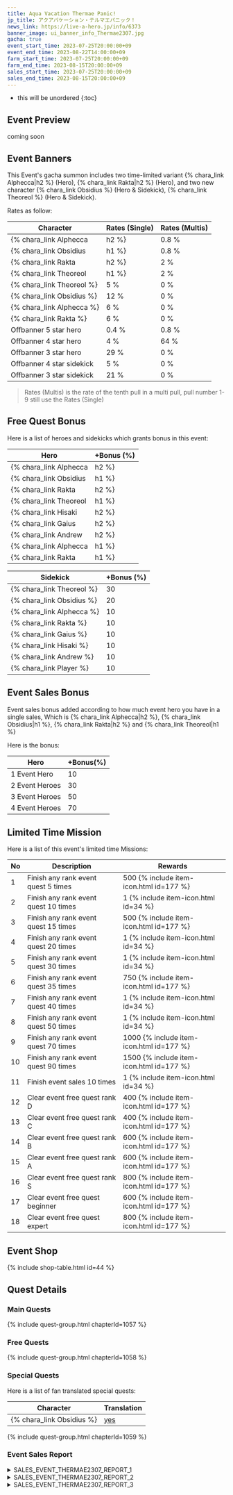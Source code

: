 ```yaml
---
title: Aqua Vacation Thermae Panic!
jp_title: アクアバケーション・テルマエパニック！
news_link: https://live-a-hero.jp/info/6373
banner_image: ui_banner_info_Thermae2307.jpg
gacha: true
event_start_time: 2023-07-25T20:00:00+09
event_end_time: 2023-08-22T14:00:00+09
farm_start_time: 2023-07-25T20:00:00+09
farm_end_time: 2023-08-15T20:00:00+09
sales_start_time: 2023-07-25T20:00:00+09
sales_end_time: 2023-08-15T20:00:00+09
---
```


* this will be unordered
{:toc}

## Event Preview

coming soon

## Event Banners

This Event's gacha summon includes two time-limited variant {% chara_link Alphecca|h2 %} (Hero), {% chara_link Rakta|h2 %} (Hero),
and two new character {% chara_link Obsidius %} (Hero & Sidekick), {% chara_link Theoreol %} (Hero & Sidekick).

Rates as follow:

| Character                                                | Rates (Single) | Rates (Multis) |
|----------------------------------------------------------|----------------|----------------|
| {% chara_link Alphecca|h2 %}                               | 0.8 %            | 1.6 %            |
| {% chara_link Obsidius|h1 %}                              | 0.8 %            | 1.6 %            |
| {% chara_link Rakta|h2 %}                             | 2 %              | 16 %             |
| {% chara_link Theoreol|h1 %}                             | 2 %              | 16 %             |
| {% chara_link Theoreol %}                                 | 5 %              | 0 %             |
| {% chara_link Obsidius %}                                 | 12 %              | 0 %             |
| {% chara_link Alphecca %}                                 | 6 %              | 0 %             |
| {% chara_link Rakta %}                                 | 6 %              | 0 %             |
| Offbanner 5 star hero                                    | 0.4 %            | 0.8 %            |
| Offbanner 4 star hero                                    | 4 %              | 64 %             |
| Offbanner 3 star hero                                    | 29 %             | 0 %              |
| Offbanner 4 star sidekick                                | 5 %              | 0 %              |
| Offbanner 3 star sidekick                                | 21 %             | 0 %              |

>Rates (Multis) is the rate of the tenth pull in a multi pull, pull number 1-9 still use the Rates (Single)

## Free Quest Bonus

Here is a list of heroes and sidekicks which grants bonus in this event:

| Hero | +Bonus (%)|
|------------|--------------|
| {% chara_link Alphecca|h2 %} | 40 |
| {% chara_link Obsidius|h1 %}  | 40 |
| {% chara_link Rakta|h2 %}  | 30 |
| {% chara_link Theoreol|h1 %}  | 30 |
| {% chara_link Hisaki|h2 %} | 20 |
| {% chara_link Gaius|h2 %}  | 20 |
| {% chara_link Andrew|h2 %} | 10 | 
| {% chara_link Alphecca|h1 %} | 10 | 
| {% chara_link Rakta|h1 %} | 10 | 

| Sidekick | +Bonus (%) |
|-------------|---------------|
| {% chara_link Theoreol %} | 30 |
| {% chara_link Obsidius %}  | 20 | 
| {% chara_link Alphecca %}  | 10 | 
| {% chara_link Rakta %}  | 10 | 
| {% chara_link Gaius %}  | 10 | 
| {% chara_link Hisaki %}  | 10 | 
| {% chara_link Andrew %}  | 10 | 
| {% chara_link Player %} | 10 | 

## Event Sales Bonus

Event sales bonus added according to how much event hero you have in a single sales, Which is
{% chara_link Alphecca|h2 %}, {% chara_link Obsidius|h1 %}, {% chara_link Rakta|h2 %} and {% chara_link Theoreol|h1 %}

Here is the bonus:

| Hero   | +Bonus(%) |
|--------|-----------|
| 1 Event Hero   |     10    |
| 2 Event Heroes |     30    |
| 3 Event Heroes |     50    |
| 4 Event Heroes |     70    |

## Limited Time Mission

Here is a list of this event's limited time Missions:

| No  | Description      | Rewards      |
|----|-----------------------------------------------------------|----------------|
| 1  | Finish any rank event quest 5 times | 500 {% include item-icon.html id=177 %}    |
| 2  | Finish any rank event quest 10 times | 1 {% include item-icon.html id=34 %}    |
| 3  | Finish any rank event quest 15 times | 500 {% include item-icon.html id=177 %} |
| 4  | Finish any rank event quest 20 times | 1 {% include item-icon.html id=34 %}    |
| 5  | Finish any rank event quest 30 times | 1 {% include item-icon.html id=34 %}    |
| 6  | Finish any rank event quest 35 times | 750 {% include item-icon.html id=177 %}    |
| 7  | Finish any rank event quest 40 times | 1 {% include item-icon.html id=34 %}    |
| 8  | Finish any rank event quest 50 times | 1 {% include item-icon.html id=34 %}    |
| 9  | Finish any rank event quest 70 times | 1000 {% include item-icon.html id=177 %}    |
| 10  | Finish any rank event quest 90 times | 1500 {% include item-icon.html id=177 %}    |
| 11  | Finish event sales 10 times | 1 {% include item-icon.html id=34 %}    |
| 12 | Clear event free quest rank D  | 400 {% include item-icon.html id=177 %}    |
| 13 | Clear event free quest rank C  | 400 {% include item-icon.html id=177 %}    |
| 14 | Clear event free quest rank B  | 600 {% include item-icon.html id=177 %}    |
| 15 | Clear event free quest rank A  | 600 {% include item-icon.html id=177 %}    |
| 16 | Clear event free quest rank S  | 800 {% include item-icon.html id=177 %}    |
| 17 | Clear event free quest beginner  | 600 {% include item-icon.html id=177 %}    |
| 18 | Clear event free quest expert  | 800 {% include item-icon.html id=177 %}    |

## Event Shop

{% include shop-table.html id=44 %}

## Quest Details

### Main Quests

{% include quest-group.html chapterId=1057 %}

### Free Quests

{% include quest-group.html chapterId=1058 %}

### Special Quests

Here is a list of fan translated special quests:

| Character  | Translation      | 
|------------|------------------|
| {% chara_link Obsidius %}  | [yes](https://docs.google.com/spreadsheets/d/1td0UxSJUDnp5YHsdCrCUg-PPzzcxqLGBQTTc0iKIEFY/edit?usp=sharing) |

{% include quest-group.html chapterId=1059 %}

### Event Sales Report

<details><summary>SALES_EVENT_THERMAE2307_REPORT_1</summary>
<p>水の都「アクウェス」の名物である淡く輝く樹。<br>その花を使ったハーバリウム教室に<br><code>character0</code>は特別ゲストとして呼ばれた。<br><br>講師のサポートを受けながらリハーサルを行うも、<br>花びらの輝きを保つ保存液の扱いが難しく<br>思わぬ苦戦を強いられる<code>character0</code>。<br><br>しかし、責務を果たすため<br><code>character0</code>は根気強く作業に取り組み、<br>本番では見事なハーバリウムを作り上げた。<br><br><code>character0</code>の新たな一面に、<br>参加したファンたちも感動の拍手を送る。<br><br>ファンの１人がそのハーバリウムを撮影し、<br>ブログに投稿したところ<br>マニアの間でかなりの反響を呼んだ。<br><br>それ以来、<code>character0</code>のヒーローイベントでは<br>お手製のハーバリウムが少数販売されることになり<br>伝説のレアグッズとして語り継がれているらしい。
</p></details>

<details><summary>SALES_EVENT_THERMAE2307_REPORT_2</summary>
<p>旅番組の撮影で、ロケ地である<br>水の都「アクウェス」を訪れた<br><code>character0</code>と<code>character1</code>。<br><br>街中の水路を流れる清らかな水と<br>淡く輝く草花が織りなす景観は美しく<br>撮影だということを忘れて楽しむ２人。<br>穏やかな雰囲気のまま、撮影は順調に進み<br>番組は終盤に差し掛かる。<br>旅の最後のスポットは、噴水のある屋外浴場だった。<br><br>スタッフからの情報によると<br>知る人ぞ知る、縁結びの名所でもあるらしい。<br>並んで浴場の縁に腰掛けた<br><code>character0</code>と<code>character1</code>は<br>必要以上に相手を意識してしまい<br>どちらからともなく頬を染めるのだった。<br><br>２人の初々しい様子が配信されると<br>視聴者からの好評なコメントが相次いだ。<br><br>それからほどなくして、水の都は<br><code>character0</code>と<code>character1</code>の<br>ファンから聖地と呼ばれ<br>観光地として更に人気を高めた。
</p></details>

<details><summary>SALES_EVENT_THERMAE2307_REPORT_3</summary>
<p>水着のプロモーション撮影のため、<br>４人のヒーローが水の都に招集された。<br><br>普段から観測されることに慣れているヒーローたちだが<br>手渡された水着の開放的なデザインに唖然とする。<br><br>水の都ではこれくらいが一般的だと笑って<br>スタッフは控室を出て行ってしまった。<br>撮影は目前に迫っている……。<br><br>仕事のためと、覚悟を決めた<code>character0</code>は<br>ヤケクソ気味に水着を着用する。<br><code>character0</code>を独りにするわけにはいかないと<br><code>character1</code>も水着に足を通したが<br>鏡に映る自分の姿に顔を赤くしている。<br><code>character2</code>は固まったまま動けずにいた……。<br>３人の姿に、<code>character3</code>は何かを閃いた――<br><br>ヒーローたちは、水着の上にカーディガンを羽織って<br>撮影に臨んだ。<br>水の都では珍しいスタイルだったらしく<br>スタッフからの評判も上々。<br><br>カーディガンを持ち歩いていた<br><code>character3</code>の機転に皆が感謝したという。
</p></details>
